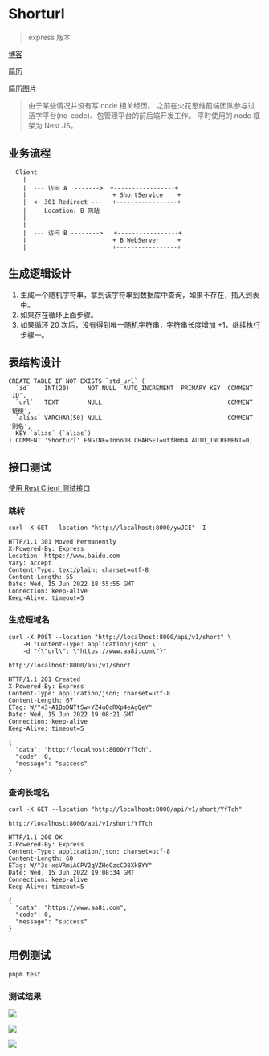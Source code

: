 # Shorturl

> express 版本

[博客](https://www.g086.com)

[简历](https://www.aa8i.com/resume/1)

[简历图片](./docs/cv.png)

> 由于某些情况并没有写 node 相关经历。
> 之前在火花思维前端团队参与过活字平台(no-code)、包管理平台的前后端开发工作。
> 平时使用的 node 框架为 Nest.JS。

## 业务流程

```text
  Client  
    | 
    |  --- 访问 A  ------->  +-----------------+
    |                        + ShortService    +
    |  <- 301 Redirect ---   +-----------------+
    |     Location: B 网站
    |
    |
    |  --- 访问 B -------->   +-----------------+
    |                        + B WebServer     +
    |                        +-----------------+
```

## 生成逻辑设计

1. 生成一个随机字符串，拿到该字符串到数据库中查询，如果不存在，插入到表中。
2. 如果存在循环上面步骤。
3. 如果循环 20 次后，没有得到唯一随机字符串，字符串长度增加 +1，继续执行步骤一。

## 表结构设计

```mysql
CREATE TABLE IF NOT EXISTS `std_url` (
  `id`    INT(20)     NOT NULL  AUTO_INCREMENT  PRIMARY KEY  COMMENT 'ID',
  `url`   TEXT        NULL                                   COMMENT '链接',
  `alias` VARCHAR(50) NULL                                   COMMENT '别名',
  KEY `alias` (`alias`)
) COMMENT 'Shorturl' ENGINE=InnoDB CHARSET=utf8mb4 AUTO_INCREMENT=0;
```

## 接口测试

[使用 Rest Client 测试接口](./docs/Request.http)

### 跳转

```shell
curl -X GET --location "http://localhost:8000/ywJCE" -I
```

```text
HTTP/1.1 301 Moved Permanently
X-Powered-By: Express
Location: https://www.baidu.com
Vary: Accept
Content-Type: text/plain; charset=utf-8
Content-Length: 55
Date: Wed, 15 Jun 2022 18:55:55 GMT
Connection: keep-alive
Keep-Alive: timeout=5
```

### 生成短域名

```shell
curl -X POST --location "http://localhost:8000/api/v1/short" \
    -H "Content-Type: application/json" \
    -d "{\"url\": \"https://www.aa8i.com\"}"
```

```text
http://localhost:8000/api/v1/short

HTTP/1.1 201 Created
X-Powered-By: Express
Content-Type: application/json; charset=utf-8
Content-Length: 67
ETag: W/"43-A1BoDNTtSw+YZ4uOcRXp4eAgQeY"
Date: Wed, 15 Jun 2022 19:08:21 GMT
Connection: keep-alive
Keep-Alive: timeout=5

{
  "data": "http://localhost:8000/YfTch",
  "code": 0,
  "message": "success"
}
```

### 查询长域名

```shell
curl -X GET --location "http://localhost:8000/api/v1/short/YfTch"
```

```text
http://localhost:8000/api/v1/short/YfTch

HTTP/1.1 200 OK
X-Powered-By: Express
Content-Type: application/json; charset=utf-8
Content-Length: 60
ETag: W/"3c-xsVRmiACPV2qVZHeCzcCO8Xk8YY"
Date: Wed, 15 Jun 2022 19:08:34 GMT
Connection: keep-alive
Keep-Alive: timeout=5

{
  "data": "https://www.aa8i.com",
  "code": 0,
  "message": "success"
}
```

## 用例测试

```shell
pnpm test
```

### 测试结果

![](./docs/1.png)

![](./docs/2.png)

![](./docs/3.png)
